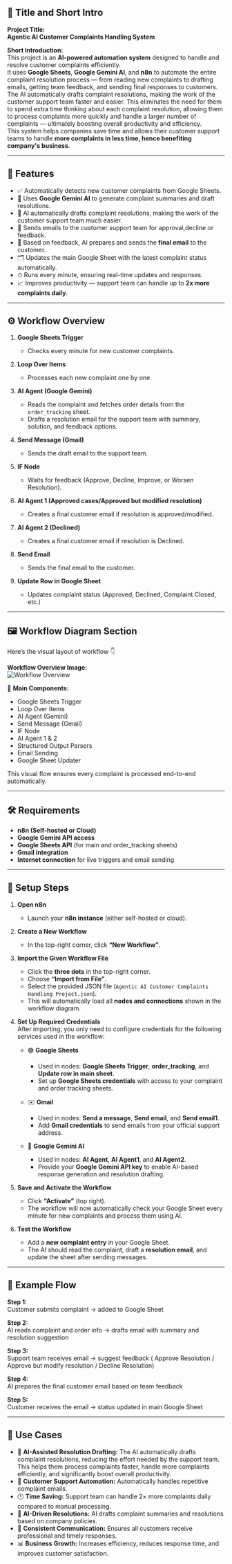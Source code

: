 ## 🗾 **Title and Short Intro**

**Project Title:**  
**Agentic AI Customer Complaints Handling System**

**Short Introduction:**  
This project is an **AI-powered automation system** designed to handle and resolve customer complaints efficiently.  
It uses **Google Sheets**, **Google Gemini AI**, and **n8n** to automate the entire complaint resolution process — from reading new complaints to drafting emails, getting team feedback, and sending final responses to customers.
The AI automatically drafts complaint resolutions, making the work of the customer support team faster and easier. This eliminates the need for them to spend extra time thinking about each complaint resolution, allowing them to process complaints more quickly and handle a larger number of complaints — ultimately boosting overall productivity and efficiency.  
This system helps companies save time and allows their customer support teams to handle **more complaints in less time, hence benefiting company's business**.

---

## 🚀 **Features**

- ✅ Automatically detects new customer complaints from Google Sheets.  
- 🧠 Uses **Google Gemini AI** to generate complaint summaries and draft resolutions. 
- 🤖 AI automatically drafts complaint resolutions, making the work of the customer support team much easier. 
- 📩 Sends emails to the customer support team for approval,decline or feedback.  
- 🔁 Based on feedback, AI prepares and sends the **final email** to the customer.  
- 🗂 Updates the main Google Sheet with the latest complaint status automatically.  
- ⏱ Runs every minute, ensuring real-time updates and responses.  
- 📈 Improves productivity — support team can handle up to **2x more complaints daily**.

---

## ⚙️ **Workflow Overview**

1. **Google Sheets Trigger**  
   - Checks every minute for new customer complaints.  

2. **Loop Over Items**  
   - Processes each new complaint one by one.  

3. **AI Agent (Google Gemini)**  
   - Reads the complaint and fetches order details from the `order_tracking` sheet.  
   - Drafts a resolution email for the support team with summary, solution, and feedback options.  

4. **Send Message (Gmail)**  
   - Sends the draft email to the support team.  

5. **IF Node**  
   - Waits for feedback (Approve, Decline, Improve, or Worsen Resolution).  

6. **AI Agent 1 (Approved cases/Approved but modified resolution)**  
   - Creates a final customer email if resolution is approved/modified.  

7. **AI Agent 2 (Declined)**  
   - Creates a final customer email if resolution is Declined. 

8. **Send Email**  
   - Sends the final email to the customer.  

9. **Update Row in Google Sheet**  
   - Updates complaint status (Approved, Declined, Complaint Closed, etc.)  

---

## 🖼 **Workflow Diagram Section**

Here’s the visual layout of workflow 👇  

**Workflow Overview Image:**  
![Workflow Overview](AI_workflow.png)

🧩 **Main Components:**  
- Google Sheets Trigger  
- Loop Over Items  
- AI Agent (Gemini)  
- Send Message (Gmail)  
- IF Node  
- AI Agent 1 & 2  
- Structured Output Parsers  
- Email Sending  
- Google Sheet Updater  

This visual flow ensures every complaint is processed end-to-end automatically.

---

## 🛠 **Requirements**

- **n8n (Self-hosted or Cloud)**  
- **Google Gemini API access**  
- **Google Sheets API** (for main and order_tracking sheets)  
- **Gmail integration**   
- **Internet connection** for live triggers and email sending  

---

## 🔑 **Setup Steps**

1. **Open n8n**  
   - Launch your **n8n instance** (either self-hosted or cloud).

2. **Create a New Workflow**  
   - In the top-right corner, click **“New Workflow”**.

3. **Import the Given Workflow File**  
   - Click the **three dots** in the top-right corner.  
   - Choose **“Import from File”**.  
   - Select the provided JSON file (`Agentic AI Customer Complaints Handling Project.json`).  
   - This will automatically load all **nodes and connections** shown in the workflow diagram.

4. **Set Up Required Credentials**  
   After importing, you only need to configure credentials for the following services used in the workflow:

   - 🟢 **Google Sheets**  
     - Used in nodes: **Google Sheets Trigger**, **order_tracking**, and **Update row in main sheet**.  
     - Set up **Google Sheets credentials** with access to your complaint and order tracking sheets.

   - ✉️ **Gmail**  
     - Used in nodes: **Send a message**, **Send email**, and **Send email1**.  
     - Add **Gmail credentials** to send emails from your official support address.

   - 🤖 **Google Gemini AI**  
     - Used in nodes: **AI Agent**, **AI Agent1**, and **AI Agent2**.  
     - Provide your **Google Gemini API key** to enable AI-based response generation and resolution drafting.

5. **Save and Activate the Workflow**  
   - Click **“Activate”** (top right).  
   - The workflow will now automatically check your Google Sheet every minute for new complaints and process them using AI.

6. **Test the Workflow**  
   - Add a **new complaint entry** in your Google Sheet.  
   - The AI should read the complaint, draft a **resolution email**, and update the sheet after sending messages.

---

## 📧 **Example Flow**

**Step 1:**  
Customer submits complaint → added to Google Sheet  

**Step 2:**  
AI reads complaint and order info → drafts email with summary and resolution suggestion  

**Step 3:**  
Support team receives email → suggest feedback ( Approve Resolution / Approve but modify resolution / Decline Resolution) 

**Step 4:**  
AI prepares the final customer email based on team feedback  

**Step 5:**  
Customer receives the email → status updated in main Google Sheet  

---

## 📌 **Use Cases**

- 🤖 **AI-Assisted Resolution Drafting:** The AI automatically drafts complaint resolutions, reducing the effort needed by 
      the support team. This helps them process complaints faster, handle more complaints efficiently, and significantly boost overall productivity.
- 🧩 **Customer Support Automation:** Automatically handles repetitive complaint emails.  
- 🕚 **Time Saving:** Support team can handle 2× more complaints daily compared to manual processing.  
- 🧠 **AI-Driven Resolutions:** AI drafts complaint summaries and resolutions based on company policies.  
- 💬 **Consistent Communication:** Ensures all customers receive professional and timely responses.  
- 📊 **Business Growth:** Increases efficiency, reduces response time, and improves customer satisfaction.

